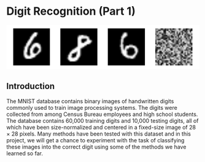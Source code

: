 # Digit Recognition (Part 1)
<p align="center">
<img src="Images/Digit recognition.png">
</p>

## Introduction
The MNIST database contains binary images of handwritten digits commonly used to train image processing systems. The digits were collected from among Census Bureau employees and high school students. The database contains 60,000 training digits and 10,000 testing digits, all of which have been size-normalized and centered in a fixed-size image of 28 × 28 pixels. Many methods have been tested with this dataset and in this project, we will get a chance to experiment with the task of classifying these images into the correct digit using some of the methods we have learned so far. 
